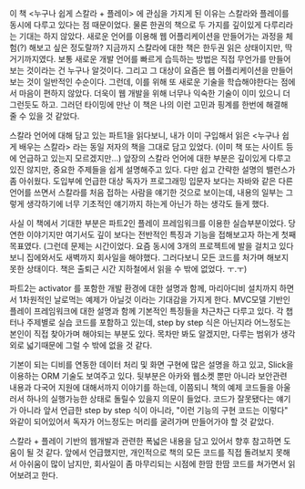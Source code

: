 이 책 <누구나 쉽게 스칼라 + 플레이> 에 관심을 가지게 된 이유는 스칼라와 플레이를 동시에 다루고 있다는 점 때문이었다. 물론 한권의 책으로 두 가지를 깊이있게 다루리라는 기대는 하지 않았다. 새로운 언어를 이용해 웹 어플리케이션을 만들어가는 과정을 체험(?) 해보고 싶은 정도랄까?
지금까지 스칼라에 대한 책은 한두권 읽은 상태이지만, 딱 거기까지였다. 보통 새로운 개발 언어를 빠르게 습득하는 방법은 직접 무언가를 만들어보는 것이라는 건 누구나 알것이다. 그리고 그 대상이 요즘은 웹 어플리케이션을 만들어보는 것이 일반적인 수순이다. 그런데, 이를 위해 또 새로운 기술을 학습해야한다는 점에서 마음이 편하지 않았다. 더욱이 웹 개발을 위해 너무나 익숙한 기술이 이미 있으니 더 그런듯도 하고. 
그러던 타이밍에 만난 이 책은 나의 이런 고민과 핑계를 한번에 해결해 줄 수 있을 것 같았다.

스칼라 언어에 대해 담고 있는 파트1을 읽다보니, 내가 이미 구입해서 읽은 <누구나 쉽게 배우는 스칼라> 라는 동일 저자의 책을 그대로 담고 있었다. (이미 책 또는 사이트 등에 언급하고 있는지 모르겠지만...)
앞장의 스칼라 언어에 대한 부분은 깊이있게 다루고 있진 않지만, 중요한 주제들을 쉽게 설명해주고 있다. 다만 쉽고 간략한 설명의 밸런스가 좀 아쉬웠다. 도입부에 언급한 대상 독자가 프로그래밍 입문자 보다는 자바와 같은 다른 언어를 쓰면서 스칼라를 처음 접하는 사람을 얘기한 것으로 보이는데, 내용의 일부는 그렇게 생각하기에 너무 기초적인 얘기까지 하는게 아닌가 하는 생각도 들게 했다. 

사실 이 책에서 기대한 부분은 파트2인 플레이 프레임워크를 이용한 실습부분이었다. 당연한 이야기지만 여기서도 깊이 보다는 전반적인 특징과 기능을 접해보고자 하는게 첫째 목표였다. (그런데 문제는 시간이었다. 요즘 동시에 3개의 프로젝트에 발을 걸치고 있다보니 집에와서도 새벽까지 회사일을 해야했다. 그러다보니 모든 코드를 처가며 해보지 못한 상태이다. 책은 출퇴근 시간 지하철에서 읽을 수 밖에 없었다. ㅜ.ㅜ)

파트2는 activator 를 포함한 개발 환경에 대한 설명과 함께, 마리아디비 설치까지 하면서 1차원적인 날로먹는 예제가 아닐것 이라는 기대감을 가지게 한다. MVC모델 기반인 플레이 프레임워크에 대한 설명과 함께 기본적인 특징들을 차근차근 다루고 있다. 각 챕터나 주제별로 실습 코드를 포함하고 있는데, step by step 식은 아닌지라 어느정도는 본인이 직접 찾아가며 해야되는 부분도 있다. 목차만 봐도 알겠지만, 다루는 범위가 생각외로 넓기때문에 그럴 수 밖에 없을 것 같다. 

기본이 되는 디비를 연동한 데이터 처리 및 화면 구현에 많은 설명을 하고 있고, Slick을 이용하는 ORM 기술도 보여주고 있다. 뒷부분은 아카와 웹소켓 뿐만 아니라 보안관련 내용과 다국어 지원에 대해서까지 이야기를 하는데, 이쯤되니 책의 예제 코드들을 아울러서 하나의 실행가능한 상태로 돌릴수 있을지 의문이 들었다. 코드가 잘못됐다는 얘기가 아니라 앞서 언급한 step by step 식이 아니라, "이런 기능의 구현 코드는 이렇다" 와같이 되어있어서 독자가 어느정도는 머리를 굴려가며 만들어가야 할 것 같았다. 

스칼라 + 플레이 기반의 웹개발과 관련한 폭넓은 내용을 담고 있어서 향후 참고하면 도움이 될 것 같다. 앞에서 언급했지만, 개인적으로 책의 모든 코드를 직접 돌려보지 못해서 아쉬움이 많이 남지만, 회사일이 좀 마무리되는 시점에 한땀 한땀 코드를 쳐가면서 읽어보려고 한다.
